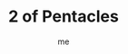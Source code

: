 ---
# hugo new --kind tarot-card content/projects/tarot/cards/suit-number.md
# basics
title     		 : "2 of Pentacles"
token					 : 'coins-02'
card_type			 : '' # major, minor, court
layout				 : "tarot-card"
author    		 : 'me'
one_liner 		 : "Evaluation, decision, budgeting, diagnosis"
alt_names			 : ['Change', 'Equilibrium']
images				 : ['assets/images/tarot/rws/rw-coins-02.jpg']
keywords			 : ['evaluation', 'decision', 'budgeting', 'diagnosis']
url						 : 'tarot/cards/coins-02'
aliases				 : []

# password: 'foolish journey'
dropbox				 : 'https://www.dropbox.com/sh/0d2q8o5kcmyzn6c/AAAxUVO8_t5wMY74zthmZqyza?dl=0'

meaning_light  : "Weighing options. Comparing prices. Determining the value of one option over another. Juggling resources to make ends meet. Making difficult choices based on what’s best for your body or your bankbook. Looking at the bottom line. Asking for a second opinion on health issues."

meaning_shadow : "Engaging in endless price comparison. Putting off a buying decision for fear of finding a slightly better value later on. Buying something without regard for value. Breaking your budget with unnecessary expenses. Engaging in behavior with no regard for how your body or bankbook will be impacted."

# more detail
correspondence_planet 			: "Jupiter"
correspondence_astrological : "Capricorn"
correspondence_affirmation  : "Before taking action, I consider costs."
correspondence_story 				: "The main character weighs the impact his or her course of action will have on everyone involved."

advice_relationships 	 : "What does this relationship cost you? If this relationship were an investment, how profitable would it be? This card extends an invitation to consider the pros and cons of your relationship. Before taking action, consider what you have to gain … and what you have to lose."

advice_work 					 : "How well do you balance demands of work and life? Remember: you should be working to live, not living to work. If the job is dominating your schedule, press back. If unfettered playtime is ruining your productivity, sober yourself by tallying up the time and money lost to distractions."

advice_spirituality 	 : "Of the many options you have for service, which will ultimately do everyone the most good? Identify your skills and talents, and use these as a means of illuminating your own best contribution. Pair your resources with those of other, like-minded people and get twice as much done in half the time."

advice_personal_growth : "Be aware of how you determine value. What matters? What doesn’t? Before you can answer these questions, you must have a firm grip on your own value system. Making a choice becomes infinitely easier when you have a firm grip on what you value and why."

advice_fortune_telling : "It’s time to balance the budget. Avoid the temptation to spend critical funds on frivolous goods."

questions	: ["What course of action best suits your long-term goals?", "In your situation, what happens if you ask for help?", "What happens if you do what you can do without asking for additional resources?", "What values govern my decisions?", "How willing am I to sacrifice a little pleasure now in order to have more pleasure later on?", "Given my current situation, which course of action will give me more of what I really need?"]

# referenced in the symbols.toml data file
symbols	  : ['2', 'coins', 'juggler', 'distant-village']

# metadata
suppress_topnav : true
related_cards 	: []

---
